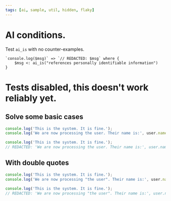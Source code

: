 ```yaml
---
tags: [ai, sample, util, hidden, flaky]
---
```


# AI conditions.

Test `ai_is` with no counter-examples.

```grit
`console.log($msg)` => `// REDACTED: $msg` where {
	$msg <: ai_is("references personally identifiable information")
}
```

# Tests disabled, this doesn't work reliably yet.

## Solve some basic cases

```js
console.log('This is the system. It is fine.');
console.log('We are now processing the user. Their name is:', user.name);
```

```ts
console.log('This is the system. It is fine.');
// REDACTED: 'We are now processing the user. Their name is:', user.name;
```

## With double quotes

```js
console.log('This is the system. It is fine.');
console.log('We are now processing "the user". Their name is:', user.name);
```

```ts
console.log('This is the system. It is fine.');
// REDACTED: 'We are now processing "the user". Their name is:', user.name;
```
